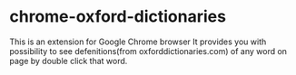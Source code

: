 # chrome-oxford-dictionaries
This is an extension for Google Chrome browser
It provides you with possibility to see defenitions(from oxforddictionaries.com) of any word on page by double click that word.

